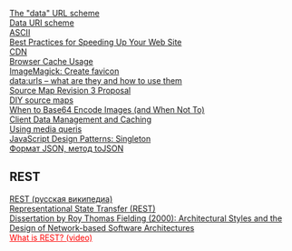 <a href="http://tools.ietf.org/html/rfc2397
">The "data" URL scheme</a><br>
<a href="https://en.wikipedia.org/wiki/Data_URI_scheme">Data URI scheme</a><br>
<a href="https://en.wikipedia.org/wiki/ASCII">ASCII</a><br>
<a href="https://developer.yahoo.com/performance/rules.html#num_http=">Best Practices for Speeding Up Your Web Site</a><br>
<a href="https://en.wikipedia.org/wiki/Content_delivery_network">CDN</a><br>
<a href="http://yuiblog.com/blog/2007/01/04/performance-research-part-2/">Browser Cache Usage</a><br>
<a href="http://www.imagemagick.org/script/index.php">ImageMagick: Create favicon</a><br>
<a href="http://www.phpied.com/data-urls-what-are-they-and-how-to-use/">data:urls – what are they and how to use them</a><br>
<a href="https://docs.google.com/document/d/1U1RGAehQwRypUTovF1KRlpiOFze0b-_2gc6fAH0KY0k/edit">Source Map Revision 3 Proposal</a><br>
<a href="http://www.phpied.com/diy-source-maps/">DIY source maps</a><br>
<a href="http://davidbcalhoun.com/2011/when-to-base64-encode-images-and-when-not-to/">When to Base64 Encode Images (and When Not To)</a><br>
<a href="https://msdn.microsoft.com/en-us/library/hh404101.aspx">Client Data Management and Caching</a><br>
<a href="https://developer.mozilla.org/en-US/docs/Web/CSS/Media_Queries/Using_media_queries">Using media queris</a><br>
<a href="http://robdodson.me/javascript-design-patterns-singleton/">JavaScript Design Patterns: Singleton</a><br>
<a href="https://learn.javascript.ru/json#формат-json">Формат JSON, метод toJSON</a><br>

## REST
<a href="https://ru.wikipedia.org/wiki/REST">REST (русская википедиа)</a><br>
<a href="http://www.ics.uci.edu/~fielding/pubs/dissertation/rest_arch_style.htm">Representational State Transfer (REST)</a><br>
<a href="http://www.ics.uci.edu/~fielding/pubs/dissertation/top.htm">Dissertation by Roy Thomas Fielding (2000): Architectural Styles and the Design of Network-based Software Architectures</a><br>
<a href="http://www.restapitutorial.com/lessons/whatisrest.html" style="color: red;">What is REST? (video)</a>